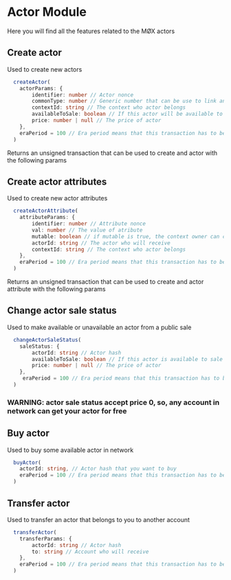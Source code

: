 # Actor Module

Here you will find all the features related to the MØX actors

## Create actor

Used to create new actors

``` typescript
  createActor(
    actorParams: {
        identifier: number // Actor nonce
        commonType: number // Generic number that can be use to link an actor to some group
        contextId: string // The context who actor belongs
        availableToSale: boolean // If this actor will be available to sale
        price: number | null // The price of actor
    },
    eraPeriod = 100 // Era period means that this transaction has to be propagated in a maximum of 100 blocks after its creation
  ) 
```

Returns an unsigned transaction that can be used to create and actor with the following params

## Create actor attributes

Used to create new actor attributes

``` typescript
  createActorAttribute(
    attributeParams: {
        identifier: number // Attribute nonce
        val: number // The value of atribute
        mutable: boolean // if mutable is true, the context owner can change this attribute even if they not the owner of actor, if false, only items can change this value
        actorId: string // The actor who will receive
        contextId: string // The context who actor belongs
    },
    eraPeriod = 100 // Era period means that this transaction has to be propagated in a maximum of 100 blocks after its creation
  )
```

Returns an unsigned transaction that can be used to create and actor attribute with the following params

## Change actor sale status

Used to make available or unavailable an actor from a public sale

```typescript
  changeActorSaleStatus(
    saleStatus: {
        actorId: string // Actor hash
        availableToSale: boolean // If this actor is available to sale
        price: number | null // The price of actor
    },
     eraPeriod = 100 // Era period means that this transaction has to be propagated in a maximum of 100 blocks after its creation
  )
```

### **WARNING: actor sale status accept price 0, so, any account in network can get your actor for free**

## Buy actor

Used to buy some available actor in network

```typescript
  buyActor(
    actorId: string, // Actor hash that you want to buy
    eraPeriod = 100 // Era period means that this transaction has to be propagated in a maximum of 100 blocks after its creation
  )
```

## Transfer actor

Used to transfer an actor that belongs to you to another account

```typescript
  transferActor(
    transferParams: {
        actorId: string // Actor hash
        to: string // Account who will receive
    },
    eraPeriod = 100 // Era period means that this transaction has to be propagated in a maximum of 100 blocks after its creation
  )
```
